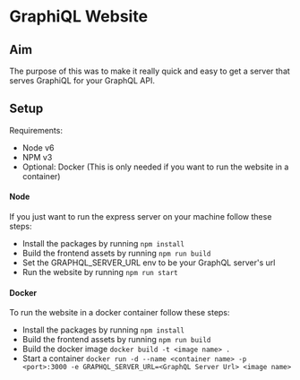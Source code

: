 # GraphiQL Website

## Aim

The purpose of this was to make it really quick and easy to get a server that serves GraphiQL for your GraphQL API.

## Setup

Requirements:

- Node v6
- NPM v3
- Optional: Docker (This is only needed if you want to run the website in a container)

#### Node

If you just want to run the express server on your machine follow these steps:

- Install the packages by running ```npm install```
- Build the frontend assets by running ```npm run build```
- Set the GRAPHQL_SERVER_URL env to be your GraphQL server's url
- Run the website by running ```npm run start```

#### Docker

To run the website in a docker container follow these steps:

- Install the packages by running ```npm install```
- Build the frontend assets by running ```npm run build```
- Build the docker image ```docker build -t <image name> .```
- Start a container ```docker run -d --name <container name> -p <port>:3000 -e GRAPHQL_SERVER_URL=<GraphQL Server Url> <image name>```

